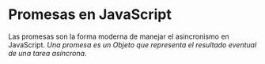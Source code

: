 # Promesas en JavaScript

Las promesas son la forma moderna de manejar el asincronismo en JavaScript. *Una promesa es un Objeto que representa el resultado eventual de una tarea asíncrona*.
